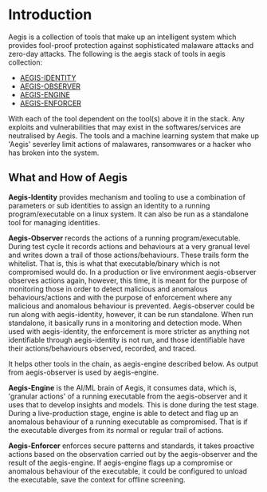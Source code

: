 # Introduction

Aegis is a collection of tools that make up an intelligent system which provides fool-proof protection against sophisticated malaware attacks and zero-day attacks. The following is the aegis stack of tools in aegis collection:

* [AEGIS-IDENTITY](https://github.com/SidhuG/aegis-identity)
* [AEGIS-OBSERVER](https://github.com/SidhuG/aegis-observer)
* [AEGIS-ENGINE](https://github.com/SidhuG/aegis-engine.git)
* [AEGIS-ENFORCER](https://github.com/SidhuG/aegis-enforcer)


With each of the tool dependent on the tool(s) above it in the stack. Any exploits and vulnerabilities that may exist in the softwares/services are neutralised by Aegis. The tools and a machine learning system that make up 'Aegis' severley limit actions of malawares, ransomwares or a hacker who has broken into the system.

## What and How of Aegis

**Aegis-Identity** provides mechanism and tooling to use a combination of parameters or sub identities to assign an identity to a running program/executable on a linux system. It can also be run as a standalone tool for managing identities.

**Aegis-Observer** records the actions of a running program/executable. During test cycle it records actions and behaviours at a very granual level and writes down a trail of those actions/behaviours. These trails form the whitelist. That is, this is what that executable/binary which is not compromised would do. In a production or live environment aegis-observer observes actions again, however, this time, it is meant for the purpose of monitoring those in order to detect malicious and anomalous behaviours/actions and with the purpose of enforcement where any malicious and  anomalous behaviour is prevented. Aegis-observer could be run along with aegis-identity, however, it can be run standalone. When run standalone, it basically runs in a monitoring and detection mode. When used with aegis-identity, the enforcement is more stricter as anything not identifiable through aegis-identity is not run, and those identifiable have their actions/behaviours observed, recorded, and traced.

It helps other tools in the chain, as aegis-engine described below. As output from aegis-observer is used by aegis-engine.

**Aegis-Engine** is the AI/ML brain of Aegis, it consumes data, which is, 'granular actions' of a running executable from the aegis-observer and it uses that to develop insights and models. This is done during the test stage. During a live-production stage, engine is able to detect and flag up an anomalous behaviour of a running executable as compromised. That is if the executable diverges from its normal or regular trail of actions.

**Aegis-Enforcer** enforces secure patterns and standards, it takes proactive actions based on the observation carried out by the aegis-observer and the result of the aegis-engine. If aegis-engine flags up a compromise or anomalous behaviour of the executable, it could be configured to unload the executable, save the context for offline screening.